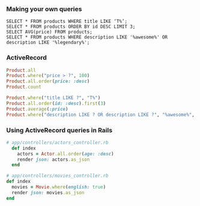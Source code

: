 ### Making your own queries

```
SELECT * FROM products WHERE title LIKE ‘T%’;
SELECT * FROM products ORDER BY id DESC LIMIT 3;
SELECT AVG(price) FROM products;
SELECT * FROM products WHERE description LIKE '%awesome%' OR description LIKE '%legendary%';
```

### ActiveRecord

```ruby
Product.all
Product.where("price > ?", 100)
Product.all.order(price: :desc)
Product.count

Product.where("title LIKE ?", "T%")
Product.all.order(id: :desc).first(3)
Product.average(:price)
Product.where("description LIKE ? OR description LIKE ?", "%awesome%", "%legendary%")
```

### Using ActiveRecord queries in Rails

```ruby
# app/controllers/actors_controller.rb
  def index
    actors = Actor.all.order(age: :desc)
    render json: actors.as_json
  end
```

```ruby
# app/controllers/movies_controller.rb
def index
  movies = Movie.where(english: true)
  render json: movies.as_json
end
```
